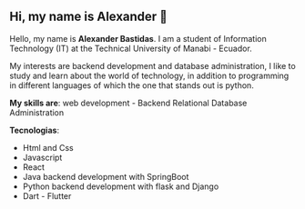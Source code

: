 ## Hi, my name is Alexander 👋

<!--
**Code-Alex16/Code-Alex16** is a ✨ _special_ ✨ repository because its `README.md` (this file) appears on your GitHub profile.

Here are some ideas to get you started:

- 🔭 I’m currently working on ...
- 🌱 I’m currently learning ...
- 👯 I’m looking to collaborate on ...
- 🤔 I’m looking for help with ...
- 💬 Ask me about ...
- 📫 How to reach me: ...
- 😄 Pronouns: ...
- ⚡ Fun fact: ...
-->

Hello, my name is **Alexander Bastidas**. I am a student of Information Technology (IT) at the Technical University of Manabi - Ecuador.

My interests are backend development and database administration, I like to study and learn about the world of technology, in addition to programming in different languages of which the one that stands out is python.

**My skills are**:
web development - Backend
Relational Database Administration

**Tecnologias**:
* Html and Css
* Javascript
* React
* Java backend development with SpringBoot
* Python backend development with flask and Django
* Dart - Flutter
